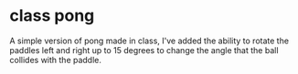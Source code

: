 # class pong
A simple version of pong made in class, I've added the ability to rotate the paddles left and right up to 15 degrees to change the angle that the ball collides with the paddle.
